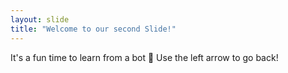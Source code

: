 ```yaml
---
layout: slide
title: "Welcome to our second Slide!"
---
```

It's a fun time to learn from a bot 🤣
Use the left arrow to go back!
